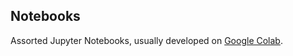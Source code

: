 Notebooks
---------

Assorted Jupyter Notebooks, usually developed on [Google Colab](https://research.google.com/colaboratory/).
